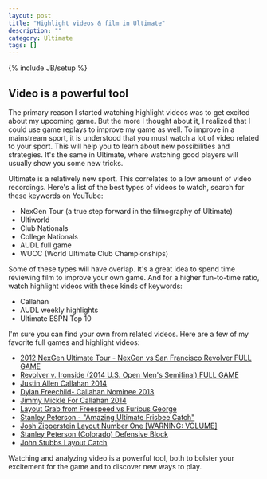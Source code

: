 ```yaml
---
layout: post
title: "Highlight videos & film in Ultimate"
description: ""
category: Ultimate
tags: []
---
```

{% include JB/setup %}

## Video is a powerful tool

The primary reason I started watching highlight videos was to get excited about my upcoming game. But the more I thought about it, I realized that I could use game replays to improve my game as well. To improve in a mainstream sport, it is understood that you must watch a lot of video related to your sport. This will help you to learn about new possibilities and strategies. It's the same in Ultimate, where watching good players will usually show you some new tricks.
<!--more-->
Ultimate is a relatively new sport. This correlates to a low amount of video recordings. Here's a list of the best types of videos to watch, search for these keywords on YouTube:

- NexGen Tour (a true step forward in the filmography of Ultimate)
- Ultiworld
- Club Nationals
- College Nationals
- AUDL full game
- WUCC (World Ultimate Club Championships)

Some of these types will have overlap. It's a great idea to spend time reviewing film to improve your own game. And for a higher fun-to-time ratio, watch highlight videos with these kinds of keywords:

- Callahan
- AUDL weekly highlights
- Ultimate ESPN Top 10

I'm sure you can find your own from related videos. Here are a few of my favorite full games and highlight videos:

- [2012 NexGen Ultimate Tour - NexGen vs San Francisco Revolver FULL GAME](https://www.youtube.com/watch?v=sXN1I_cwoZA)
- [Revolver v. Ironside (2014 U.S. Open Men's Semifinal) FULL GAME](https://www.youtube.com/watch?v=ZvoMR3AMHp8)
- [Justin Allen Callahan 2014](https://www.youtube.com/watch?v=TdRh4O-RKZA)
- [Dylan Freechild- Callahan Nominee 2013](https://www.youtube.com/watch?v=nUia5quPnBk)
- [Jimmy Mickle For Callahan 2014](https://www.youtube.com/watch?v=i2v2eBggEHQ)
- [Layout Grab from Freespeed vs Furious George](https://www.youtube.com/watch?v=WU5g27iFEo8)
- [Stanley Peterson - "Amazing Ultimate Frisbee Catch"](https://www.youtube.com/watch?v=p3wibdrXG5c)
- [Josh Zipperstein Layout Number One [WARNING: VOLUME]](https://www.youtube.com/watch?v=bM75sruqOXw)
- [Stanley Peterson (Colorado) Defensive Block](https://www.youtube.com/watch?v=DO2g0YVgsuY)
- [John Stubbs Layout Catch](https://www.youtube.com/watch?v=g4Rx_a_QXWo)

Watching and analyzing video is a powerful tool, both to bolster your excitement for the game and to discover new ways to play.
